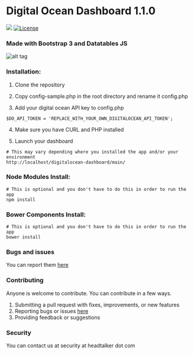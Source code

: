 <h1>Digital Ocean Dashboard 1.1.0</h1>

<a href="https://scrutinizer-ci.com/g/HeadTalker/digitalocean-dashboard/"><img src="https://scrutinizer-ci.com/g/HeadTalker/digitalocean-dashboard/badges/build.png?b=master"></a> <a href="https://github.com/HeadTalker/digitalocean-dashboard/blob/master/LICENSE"><img src="https://img.shields.io/badge/license-GPL--2.0%2B-red.svg" alt="License"></a>

<h3>Made with Bootstrap 3 and Datatables JS</h3>

![alt tag](http://i.imgur.com/OWjVBSq.gif)

<h3>Installation:</h3>

1.  Clone the repository

2.  Copy config-sample.php in the root directory and rename it config.php

3.  Add your digital ocean API key to config.php

  ```
  $DO_API_TOKEN = 'REPLACE_WITH_YOUR_OWN_DIGITALOCEAN_API_TOKEN';
  ```
4.  Make sure you have CURL and PHP installed

5.  Launch your dashboard

```
# This may vary depending where you installed the app and/or your environment
http://localhost/digitalocean-dashboard/main/
```

<h3>Node Modules Install:</h3>

```
# This is optional and you don't have to do this in order to run the app
npm install
```

<h3>Bower Components Install:</h3>

```
# This is optional and you don't have to do this in order to run the app
bower install
```

<h3>Bugs and issues</h3>

You can report them <a href="https://github.com/HeadTalker/digitalocean-dashboard/issues">here</a>

<h3>Contributing</h3>

Anyone is welcome to contribute.   You can contribute in a few ways.

1.  Submitting a pull request with fixes, improvements, or new features
2.  Reporting bugs or issues <a href="https://github.com/HeadTalker/digitalocean-dashboard/issues">here</a>
3.  Providing feedback or suggestions

<h3>Security</h3>

You can contact us at security at headtalker dot com
